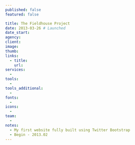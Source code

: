 ```yaml
---
published: false
featured: false

title: The Fieldhouse Project
date: 2013-03-26 # Launched
date_start:
agency:
client:
image:
thumb:
links:
  - title:
    url:
services:
  -
tools:
  -
tools_additional:
  -
fonts:
  -
icons:
  -
team:
  -
notes:
  - My first website fully built using Twitter Bootstrap
  - Begin - 2013.02
---
```

